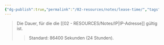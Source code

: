 ```yaml
---
{"dg-publish":true,"permalink":"/02-resources/notes/lease-time/","tags":["netzwerk"],"noteIcon":"","updated":"2025-09-05T10:12:30.473+02:00"}
---
```


>Die Dauer, für die die [[02 - RESOURCES/Notes/IP\|IP-Adresse]] gültig ist.
>>Standard: 86400 Sekunden (24 Stunden).
